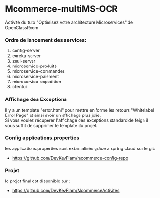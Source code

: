 # Mcommerce-multiMS-OCR

Activité du tuto "Optimisez votre architecture Microservices" de OpenClassRoom  

### Ordre de lancement des services:  
1. config-server  
2. eureka-server  
3. zuul-server  
4. microservice-produits  
5. microservice-commandes  
6. microservice-paiement  
7. microservice-expedition  
8. clientui  
  
### Affichage des Exceptions  
Il y a un template "error.html" pour mettre en forme les retours "Whitelabel Error Page" et ainsi avoir un affichage plus jolie.  
Si vous voulez récupérer l'affichage des exceptions standard de feign il vous suffit de supprimer le template du projet.  

### Config applications.properties:  
les applications.properties sont extarnalisés grâce a spring cloud sur le git: 
  - https://github.com/DevKevFlam/mcommerce-config-repo  
  
### Projet  
le projet final est disponible sur :  
  - https://github.com/DevKevFlam/McommerceActivites  


